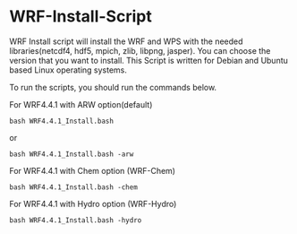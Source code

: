# WRF-Install-Script


WRF Install script will install the WRF and WPS with the needed libraries(netcdf4, hdf5, mpich, zlib, libpng, jasper). You can choose the version that you want to install. This Script is written for Debian and Ubuntu based Linux operating systems.

To run the scripts, you should run the commands below.

For WRF4.4.1 with ARW option(default)

```
bash WRF4.4.1_Install.bash
```
or
```
bash WRF4.4.1_Install.bash -arw
```

For WRF4.4.1 with Chem option (WRF-Chem)
```
bash WRF4.4.1_Install.bash -chem
```

For WRF4.4.1 with Hydro option (WRF-Hydro)
```
bash WRF4.4.1_Install.bash -hydro
```
